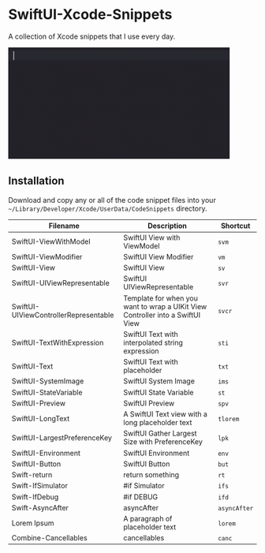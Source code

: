 # SwiftUI-Xcode-Snippets

A collection of Xcode snippets that I use every day.

![Demo 1](demo1.gif)

## Installation

Download and copy any or all of the code snippet files into your `~/Library/Developer/Xcode/UserData/CodeSnippets` directory.


| Filename | Description | Shortcut |
| -------- | ----------- | -------- |
| SwiftUI-ViewWithModel | SwiftUI View with ViewModel | `svm` |
| SwiftUI-ViewModifier | SwiftUI View Modifier | `vm` |
| SwiftUI-View | SwiftUI View | `sv` |
| SwiftUI-UIViewRepresentable | SwiftUI UIViewRepresentable | `svr` |
| SwiftUI-UIViewControllerRepresentable | Template for when you want to wrap a UIKit View Controller into a SwiftUI View | `svcr` |
| SwiftUI-TextWithExpression | SwiftUI Text with interpolated string expression | `sti` |
| SwiftUI-Text | SwiftUI Text with placeholder | `txt` |
| SwiftUI-SystemImage | SwiftUI System Image | `ims` |
| SwiftUI-StateVariable | SwiftUI State Variable | `st` |
| SwiftUI-Preview | SwiftUI Preview | `spv` |
| SwiftUI-LongText | A SwiftUI Text view with a long placeholder text | `tlorem` |
| SwiftUI-LargestPreferenceKey | SwiftUI Gather Largest Size with PreferenceKey | `lpk` |
| SwiftUI-Environment | SwiftUI Environment | `env` |
| SwiftUI-Button | SwiftUI Button | `but` |
| Swift-return | return something | `rt` |
| Swift-IfSimulator | #if Simulator | `ifs` |
| Swift-IfDebug | #if DEBUG | `ifd` |
| Swift-AsyncAfter | asyncAfter | `asyncAfter` |
| Lorem Ipsum | A paragraph of placeholder text | `lorem` |
| Combine-Cancellables | cancellables | `canc` |
